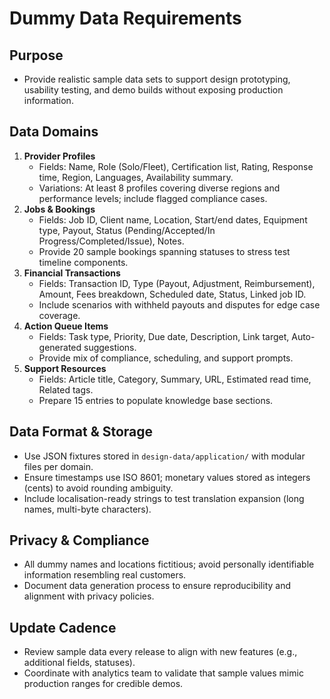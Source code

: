 # Dummy Data Requirements

## Purpose
- Provide realistic sample data sets to support design prototyping, usability testing, and demo builds without exposing production information.

## Data Domains
1. **Provider Profiles**
   - Fields: Name, Role (Solo/Fleet), Certification list, Rating, Response time, Region, Languages, Availability summary.
   - Variations: At least 8 profiles covering diverse regions and performance levels; include flagged compliance cases.
2. **Jobs & Bookings**
   - Fields: Job ID, Client name, Location, Start/end dates, Equipment type, Payout, Status (Pending/Accepted/In Progress/Completed/Issue), Notes.
   - Provide 20 sample bookings spanning statuses to stress test timeline components.
3. **Financial Transactions**
   - Fields: Transaction ID, Type (Payout, Adjustment, Reimbursement), Amount, Fees breakdown, Scheduled date, Status, Linked job ID.
   - Include scenarios with withheld payouts and disputes for edge case coverage.
4. **Action Queue Items**
   - Fields: Task type, Priority, Due date, Description, Link target, Auto-generated suggestions.
   - Provide mix of compliance, scheduling, and support prompts.
5. **Support Resources**
   - Fields: Article title, Category, Summary, URL, Estimated read time, Related tags.
   - Prepare 15 entries to populate knowledge base sections.

## Data Format & Storage
- Use JSON fixtures stored in `design-data/application/` with modular files per domain.
- Ensure timestamps use ISO 8601; monetary values stored as integers (cents) to avoid rounding ambiguity.
- Include localisation-ready strings to test translation expansion (long names, multi-byte characters).

## Privacy & Compliance
- All dummy names and locations fictitious; avoid personally identifiable information resembling real customers.
- Document data generation process to ensure reproducibility and alignment with privacy policies.

## Update Cadence
- Review sample data every release to align with new features (e.g., additional fields, statuses).
- Coordinate with analytics team to validate that sample values mimic production ranges for credible demos.
